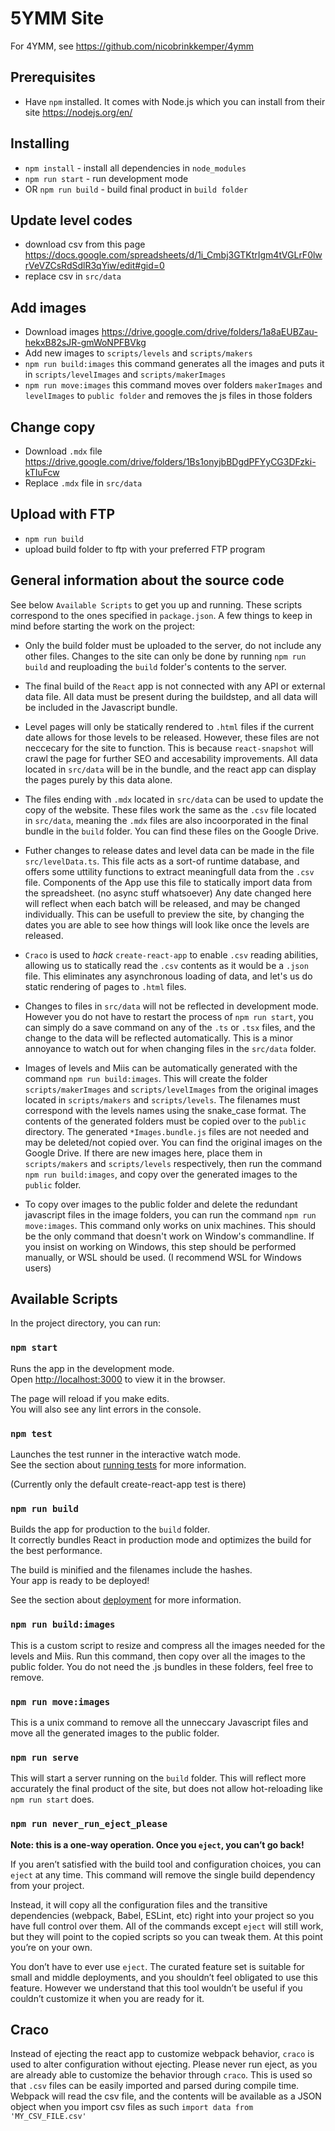 # 5YMM Site

For 4YMM, see https://github.com/nicobrinkkemper/4ymm

## Prerequisites
- Have `npm` installed. It comes with Node.js which you can install from their site https://nodejs.org/en/

## Installing

- `npm install` - install all dependencies in `node_modules`
- `npm run start` - run development mode
- OR `npm run build` - build final product in `build folder`

## Update level codes
- download csv from this page https://docs.google.com/spreadsheets/d/1i_Cmbj3GTKtrIgm4tVGLrF0lwrVeVZCsRdSdlR3qYiw/edit#gid=0
- replace csv in `src/data`

## Add images
- Download images https://drive.google.com/drive/folders/1a8aEUBZau-hekxB82sJR-gmWoNPFBVkg
- Add new images to `scripts/levels` and `scripts/makers`
- `npm run build:images` this command generates all the images and puts it in `scripts/levelImages` and `scripts/makerImages`
- `npm run move:images` this command moves over folders `makerImages` and `levelImages` to `public folder` and removes the js files in those folders

## Change copy
- Download `.mdx` file https://drive.google.com/drive/folders/1Bs1onyjbBDgdPFYyCG3DFzki-kTIuFcw
- Replace `.mdx` file in `src/data`

## Upload with FTP
- `npm run build`
- upload build folder to ftp with your preferred FTP program

## General information about the source code

See below `Available Scripts` to get you up and running. These scripts correspond to the ones specified in `package.json`. A few things to keep in mind before starting the work on the project:

- Only the build folder must be uploaded to the server, do not include any other files. Changes to the site can only be done by running `npm run build` and reuploading the `build` folder's contents to the server.

- The final build of the `React` app is not connected with any API or external data file. All data must be present during the buildstep, and all data will be included in the Javascript bundle. 

- Level pages will only be statically rendered to `.html` files if the current date allows for those levels to be released. However, these files are not neccecary for the site to function. This is because `react-snapshot` will crawl the page for further SEO and accesability improvements. All data located in `src/data` will be in the bundle, and the react app can display the pages purely by this data alone.

- The files ending with `.mdx` located in `src/data` can be used to update the copy of the website. These files work the same as the `.csv` file located in `src/data`, meaning the `.mdx` files are also incoorporated in the final bundle in the `build` folder. You can find these files on the Google Drive.

- Futher changes to release dates and level data can be made in the file `src/levelData.ts`. This file acts as a sort-of runtime database, and offers some uttility functions to extract meaningfull data from the `.csv` file. Components of the App use this file to statically import data from the spreadsheet. (no async stuff whatsoever) Any date changed here will reflect when each batch will be released, and may be changed individually. This can be usefull to preview the site, by changing the dates you are able to see how things will look like once the levels are released.

- `Craco` is used to *hack* `create-react-app` to enable `.csv` reading abilities, allowing us to statically read the `.csv` contents as it would be a `.json` file. This eliminates any asynchronous loading of data, and let's us do static rendering of pages to `.html` files.

- Changes to files in `src/data` will not be reflected in development mode. However you do not have to restart the process of `npm run start`, you can simply do a save command on any of the `.ts` or `.tsx` files, and the change to the data will be reflected automatically. This is a minor annoyance to watch out for when changing files in the `src/data` folder.

- Images of levels and Miis can be automatically generated with the command `npm run build:images`. This will create the folder `scripts/makerImages` and `scripts/levelImages` from the original images located in `scripts/makers` and `scripts/levels`. The filenames must correspond with the levels names using the snake_case format. The contents of the generated folders must be copied over to the `public` directory. The generated `*Images.bundle.js` files are not needed and may be deleted/not copied over. You can find the original images on the Google Drive. If there are new images here, place them in `scripts/makers` and `scripts/levels` respectively, then run the command `npm run build:images`, and copy over the generated images to the `public` folder.

- To copy over images to the public folder and delete the redundant javascript files in the image folders, you can run the command `npm run move:images`. This command only works on unix machines. This should be the only command that doesn't work on Window's commandline. If you insist on working on Windows, this step should be performed manually, or WSL should be used. (I recommend WSL for Windows users)

## Available Scripts

In the project directory, you can run:

### `npm start`

Runs the app in the development mode.<br />
Open [http://localhost:3000](http://localhost:3000) to view it in the browser.

The page will reload if you make edits.<br />
You will also see any lint errors in the console.

### `npm test`

Launches the test runner in the interactive watch mode.<br />
See the section about [running tests](https://facebook.github.io/create-react-app/docs/running-tests) for more information.

(Currently only the default create-react-app test is there)

### `npm run build`

Builds the app for production to the `build` folder.<br />
It correctly bundles React in production mode and optimizes the build for the best performance.

The build is minified and the filenames include the hashes.<br />
Your app is ready to be deployed!

See the section about [deployment](https://facebook.github.io/create-react-app/docs/deployment) for more information.


### `npm run build:images`

This is a custom script to resize and compress all the images needed for the levels and Miis. Run this command, then copy over all the images to the public folder. You do not need the .js bundles in these folders, feel free to remove.

### `npm run move:images`

This is a unix command to remove all the unneccary Javascript files and move all the generated images to the public folder.

### `npm run serve`

This will start a server running on the `build` folder. This will reflect more accurately the final product of the site, but does not allow hot-reloading like `npm run start` does.

### `npm run never_run_eject_please`

**Note: this is a one-way operation. Once you `eject`, you can’t go back!**

If you aren’t satisfied with the build tool and configuration choices, you can `eject` at any time. This command will remove the single build dependency from your project.

Instead, it will copy all the configuration files and the transitive dependencies (webpack, Babel, ESLint, etc) right into your project so you have full control over them. All of the commands except `eject` will still work, but they will point to the copied scripts so you can tweak them. At this point you’re on your own.

You don’t have to ever use `eject`. The curated feature set is suitable for small and middle deployments, and you shouldn’t feel obligated to use this feature. However we understand that this tool wouldn’t be useful if you couldn’t customize it when you are ready for it.


## Craco
Instead of ejecting the react app to customize webpack behavior, `craco` is used to alter configuration without ejecting. Please never run eject, as you are already able to customize the behavior through `craco`. This is used so that `.csv` files can be easily imported and parsed during compile time. Webpack will read the csv file, and the contents will be available as a JSON object when you import csv files as such `import data from 'MY_CSV_FILE.csv'`

